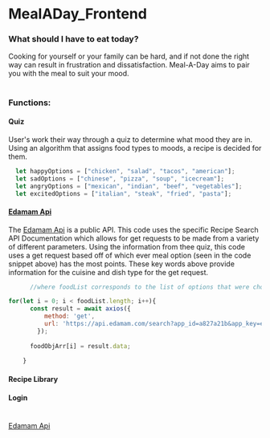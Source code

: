 # MealADay_Frontend

### What should I have to eat today? 
Cooking for yourself or your family can be hard, and if not done the right way can result in frustration and dissatisfaction. Meal-A-Day aims to pair you with the meal to suit your mood.
# 
### Functions:
#### Quiz
User's work their way through a quiz to determine what mood they are in. Using an algorithm that assigns food types to moods, a recipe is decided for them. 

```javascript 
  let happyOptions = ["chicken", "salad", "tacos", "american"];
  let sadOptions = ["chinese", "pizza", "soup", "icecream"];
  let angryOptions = ["mexican", "indian", "beef", "vegetables"];
  let excitedOptions = ["italian", "steak", "fried", "pasta"];

```

#### [Edamam Api](https://developer.edamam.com/)
The [Edamam Api](https://developer.edamam.com/) is a public API. This code uses the specific Recipe Search API Documentation which allows for get requests to be made from a variety of different parameters. Using the information from thee quiz, this code uses a get request based off of which ever meal option (seen in the code snippet above) has the most points. These key words above provide information for the cuisine and dish type for the get request. 
```javascript 
      //where foodList corresponds to the list of options that were chosed based off mood

for(let i = 0; i < foodList.length; i++){
      const result = await axios({
          method: 'get',
          url: 'https://api.edamam.com/search?app_id=a827a21b&app_key=ec74908f00f3210c21a1a90c37518b97&q='+foodList[i],
        });
  
      foodObjArr[i] = result.data;
      
    }
```
#### Recipe Library
#### Login



#

[Edamam Api](https://developer.edamam.com/)
